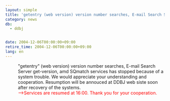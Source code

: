 ```yaml
---
layout: simple
title: 'getentry (web version) version number searches, E-mail Search Server get-version, amd SQmatch services stopped'
category: news
db:
  - ddbj


date: 2004-12-06T00:00:00+09:00
retire_time: 2004-12-06T00:00:00+09:00
lang: en
---
```


<dd>"getentry" (web version) version number searches, E-mail Search Server get-version, amd SQmatch services has stopped because of a system trouble. We would appreciate your understanding and cooperation. Resumption will be annouced at DDBJ web siste soon after recovery of the systems.
<dd>
    <font color=" #FF0000">--&gt;Services are resumed at 16:00. Thank you for your cooperation.</font>
</dd>
</dd>
